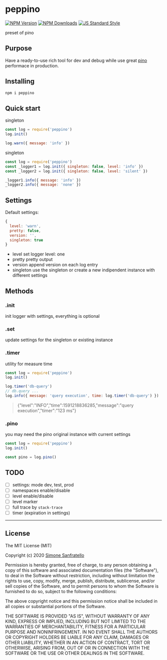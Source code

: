 # peppino

[![NPM Version](http://img.shields.io/npm/v/peppino.svg?style=flat)](https://www.npmjs.org/package/peppino)
[![NPM Downloads](https://img.shields.io/npm/dm/peppino.svg?style=flat)](https://www.npmjs.org/package/peppino)
[![JS Standard Style](https://img.shields.io/badge/code%20style-standard-brightgreen.svg)](http://standardjs.com/)

preset of pino

## Purpose

Have a ready-to-use rich tool for dev and debug while use great [pino](https://github.com/pinojs) performace in production.

## Installing

````bash
npm i peppino
````

## Quick start

singleton

```js
const log = require('peppino')
log.init()

log.warn({ message: 'info' })
```

singleton

```js
const log = require('peppino')
const _logger1 = log.init({ singleton: false, level: 'info' })
const _logger2 = log.init({ singleton: false, level: 'silent' })

_logger1.info({ message: 'info' })
_logger2.info({ message: 'none' })
```

## Settings

Default settings:

```js
{
  level: 'warn',
  pretty: false,
  version: '',
  singleton: true
}
```

- level
  set logger level: one
- pretty
  pretty output
- version
  append version on each log entry
- singleton
  use the singleton or create a new indipendent instance with different settings

## Methods

### .init

init logger with settings, everything is optional

### .set

update settings for the singleton or existing instance

### .timer

utility for measure time

```js
const log = require('peppino')
log.init()

log.timer('db-query')
// db.query ...
log.info({ message: 'query execution', time: log.timer('db-query') })
```

> {"level":"INFO","time":1591218836285,"message":"query execution","timer":"123 ms"}

### .pino

you may need the pino original instance with current settings

```js
const log = require('peppino')
log.init()

const pino = log.pino()
```

## TODO

- [ ] settings: mode dev, test, prod
- [ ] namespaces enable/disable
- [ ] level enable/disable
- [ ] level marker
- [ ] full trace by `stack-trace`
- [ ] timer (expiration in settings)

---

## License

The MIT License (MIT)

Copyright (c) 2020 [Simone Sanfratello](https://braceslab.com)

Permission is hereby granted, free of charge, to any person obtaining a copy
of this software and associated documentation files (the "Software"), to deal
in the Software without restriction, including without limitation the rights
to use, copy, modify, merge, publish, distribute, sublicense, and/or sell
copies of the Software, and to permit persons to whom the Software is
furnished to do so, subject to the following conditions:

The above copyright notice and this permission notice shall be included in all
copies or substantial portions of the Software.

THE SOFTWARE IS PROVIDED "AS IS", WITHOUT WARRANTY OF ANY KIND, EXPRESS OR
IMPLIED, INCLUDING BUT NOT LIMITED TO THE WARRANTIES OF MERCHANTABILITY,
FITNESS FOR A PARTICULAR PURPOSE AND NONINFRINGEMENT. IN NO EVENT SHALL THE
AUTHORS OR COPYRIGHT HOLDERS BE LIABLE FOR ANY CLAIM, DAMAGES OR OTHER
LIABILITY, WHETHER IN AN ACTION OF CONTRACT, TORT OR OTHERWISE, ARISING FROM,
OUT OF OR IN CONNECTION WITH THE SOFTWARE OR THE USE OR OTHER DEALINGS IN THE
SOFTWARE.
